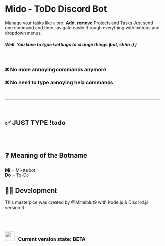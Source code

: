 # <b>Mido - ToDo Discord Bot</b>

Manage your tasks like a pro. <b>Add</b>, <b>remove</b> Projects and Tasks
Just send one command and then navigate easily through everything with buttons and dropdown menus.
##### Well. You have to type !settings to change things (but, shhh :) )
<br>

### <b>❌ No more annoying commands anymore</b>
### <b>❌ No need to type annoying help commands</b>
<br>
<hr>
<br>

## ✅ JUST TYPE <b>!todo</b>
<br>
<br>

## <b>❓ Meaning of the Botname</b>
**Mi** = Mi-ttelbot
<br>
**Do** = To-Do
<br>

## <b>🧑‍💻 Development</b>
This masterpice was created by @Mittelblut9 with Node.js & Discord.js version 3

<br>
<br>

### <img src="https://www.pinclipart.com/picdir/big/531-5317885_research-and-development-icon-clipart.png" width=30 style="margin-bottom: -15px">&nbsp;&nbsp; <b>Current version state: </b> BETA 